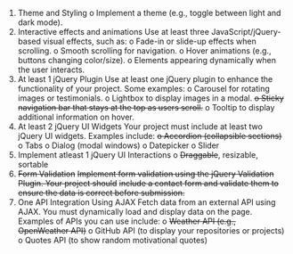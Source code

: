 1. Theme and Styling
    o Implement a theme (e.g., toggle between light and dark mode).
2. Interactive effects and animations
Use at least three JavaScript/jQuery-based visual effects, such as:
    o Fade-in or slide-up effects when scrolling.
    o Smooth scrolling for navigation.
    o Hover animations (e.g., buttons changing color/size).
    o Elements appearing dynamically when the user interacts.
3. At least 1 jQuery Plugin
Use at least one jQuery plugin to enhance the functionality of your project. Some
examples:
    o Carousel for rotating images or testimonials.
    o Lightbox to display images in a modal.
    ~~o Sticky navigation bar that stays at the top as users scroll.~~
    o Tooltip to display additional information on hover.
4. At least 2 jQuery UI Widgets
Your project must include at least two jQuery UI widgets. Examples include:
    ~~o Accordion (collapsible sections)~~
    o Tabs
    o Dialog (modal windows)
    o Datepicker
    o Slider
5. Implement atleast 1 jQuery UI Interactions
    o ~~Draggable~~, resizable, sortable
6. ~~Form Validation~~
~~Implement form validation using the jQuery Validation Plugin. Your project should~~
~~include a contact form and validate them to ensure the data is correct before submission.~~
7. One API Integration Using AJAX
Fetch data from an external API using AJAX. You must dynamically load and display
data on the page. Examples of APIs you can use include:
    o ~~Weather API (e.g., OpenWeather API)~~
    o GitHub API (to display your repositories or projects)
    o Quotes API (to show random motivational quotes)